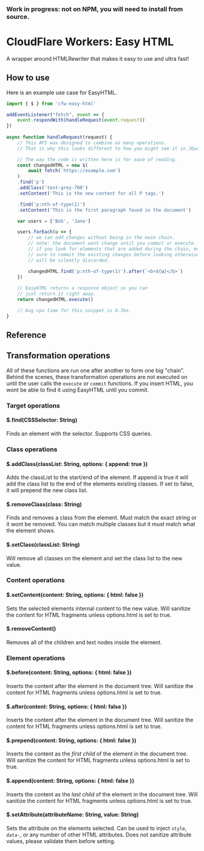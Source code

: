 ### Work in progress: not on NPM, you will need to install from source.

# CloudFlare Workers: Easy HTML
A wrapper around HTMLRewriter that makes it easy to use and ultra fast!

## How to use

Here is an example use case for EasyHTML.

```js
import { $ } from 'cfw-easy-html'

addEventListener("fetch", event => {
    event.respondWith(handleRequest(event.request))
})
  
async function handleRequest(request) {
    // This API was designed to combine as many operations.
    // That is why this looks different to how you might see it in JQuery.

    // The way the code is written here is for ease of reading.
    const changedHTML = new $(
        await fetch('https://example.com')
    )
    .find('p')
    .addClass('text-grey-700')
    .setContent('This is the new content for all P tags.')

    .find('p:nth-of-type(1)')
    .setContent('This is the first paragraph found in the document')

    var users = ['Bob', 'Jane']

    users.forEach(u => {
        // we can add changes without being in the main chain.
        // note: the document wont change until you commit or execute.
        // if you look for elements that are added during the chain, make
        // sure to commit the existing changes before looking otherwise it
        // will be silently discarded.

        changedHTML.find('p:nth-of-type(1)').after(`<b>${u}</b>`)
    })
    
    // EasyHTML returns a response object so you can
    // just return it right away.
    return changedHTML.execute()

    // Avg cpu time for this snippet is 0.7ms.
}
```

## Reference

## Transformation operations
All of these functions are run one after another to form one big "chain". Behind the scenes, these transformation operations are not executed on until the user calls the `execute` or `commit` functions. If you insert HTML, you wont be able to find it using EasyHTML until you commit.

### Target operations

#### $.find(CSSSelector: String)
Finds an element with the selector. Supports CSS queries.

### Class operations

#### $.addClass(classList: String, options: { append: true })
Adds the classList to the start/end of the element. If append is true it will add the class list to the end of the elements existing classes. If set to false, it will prepend the new class list.

#### $.removeClass(class: String)
Finds and removes a class from the element. Must match the exact string or it wont be removed. You can match multiple classes but it must match what the element shows.

#### $.setClass(classList: String)
Will remove all classes on the element and set the class list to the new value.

### Content operations
#### $.setContent(content: String, options: { html: false })
Sets the selected elements internal content to the new value. Will sanitize the content for HTML fragments unless options.html is set to true.

#### $.removeContent()
Removes all of the children and text nodes inside the element.

### Element operations
#### $.before(content: String, options: { html: false })
Inserts the content after the element in the document tree. Will sanitize the content for HTML fragments unless options.html is set to true.

#### $.after(content: String, options: { html: false })
Inserts the content after the element in the document tree. Will sanitize the content for HTML fragments unless options.html is set to true.

#### $.prepend(content: String, options: { html: false })
Inserts the content as the *first child* of the element in the document tree. Will sanitize the content for HTML fragments unless options.html is set to true.

#### $.append(content: String, options: { html: false })
Inserts the content as the *last child* of the element in the document tree. Will sanitize the content for HTML fragments unless options.html is set to true.

#### $.setAttribute(attributeName: String, value: String)
Sets the attribute on the elements selected. Can be used to inject `style`, `data-`, or any number of other HTML attributes. Does not sanitize attribute values, please validate them before setting.

